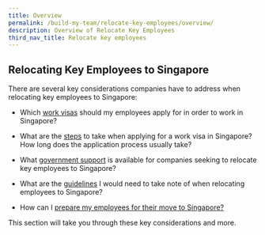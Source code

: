```yaml
---
title: Overview
permalink: /build-my-team/relocate-key-employees/overview/
description: Overview of Relocate Key Employees
third_nav_title: Relocate key employees
---
```

## Relocating Key Employees to Singapore

There are several key considerations companies have to address when relocating key employees to Singapore:

* Which [work visas](/build-my-team/relocate-key-employees/work-visas/) should my employees apply for in order to work in Singapore?

*  What are the [steps](/build-my-team/relocate-key-employees/work-visas/) to take when applying for a work visa in Singapore? How long does the application process usually take?

*  What [government support](/build-my-team/relocate-key-employees/programmes-relocating-employees/) is available for companies seeking to relocate key employees to Singapore?

* What are the [guidelines](/build-my-team/relocate-key-employees/fair-consideration-framework/) I would need to take note of when relocating employees to Singapore?

* How can I [prepare my employees for their move to Singapore?](/build-my-team/relocate-key-employees/prepare-employees-for-move-to-sg/)

This section will take you through these key considerations and more.